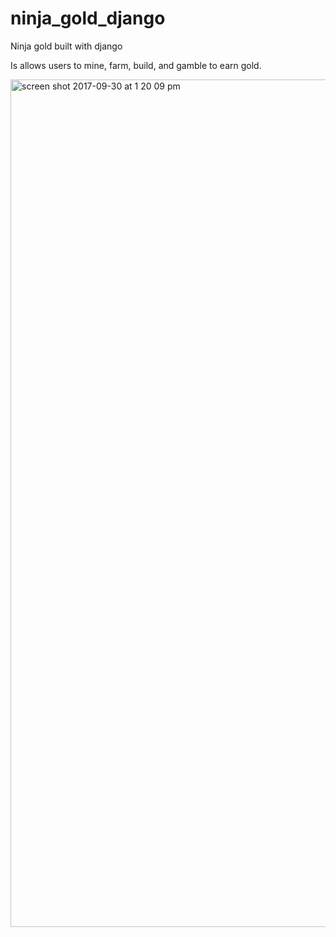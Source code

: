 # ninja_gold_django
Ninja gold built with django

Is allows users to mine, farm, build, and gamble to earn gold.

<img width="1356" alt="screen shot 2017-09-30 at 1 20 09 pm" src="https://user-images.githubusercontent.com/21295244/31047992-c0a02288-a5e2-11e7-9af8-df0341327a18.png">
